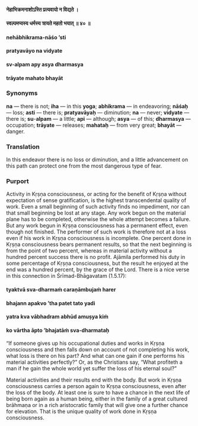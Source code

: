 #### नेहाभिक्रमनाशोऽस्ति प्रत्यवायो न विद्यते ।
#### स्वल्पमप्यस्य धर्मस्य त्रायते महतो भयात् ॥ ४० ॥

#### nehābhikrama-nāśo ’sti
#### pratyavāyo na vidyate
#### sv-alpam apy asya dharmasya
#### trāyate mahato bhayāt

### Synonyms

**na** — there is not; **iha** — in this **yoga**; **abhikrama** — in endeavoring; **nāśaḥ** — loss; **asti** — there is; **pratyavāyaḥ** — diminution; **na** — never; **vidyate** — there is; **su**-**alpam** — a little; **api** — although; **asya** — of this; **dharmasya** — occupation; **trāyate** — releases; **mahataḥ** — from very great; **bhayāt** — danger.

### Translation

In this endeavor there is no loss or diminution, and a little advancement on this path can protect one from the most dangerous type of fear.

### Purport

Activity in Kṛṣṇa consciousness, or acting for the benefit of Kṛṣṇa without expectation of sense gratification, is the highest transcendental quality of work. Even a small beginning of such activity finds no impediment, nor can that small beginning be lost at any stage. Any work begun on the material plane has to be completed, otherwise the whole attempt becomes a failure. But any work begun in Kṛṣṇa consciousness has a permanent effect, even though not finished. The performer of such work is therefore not at a loss even if his work in Kṛṣṇa consciousness is incomplete. One percent done in Kṛṣṇa consciousness bears permanent results, so that the next beginning is from the point of two percent, whereas in material activity without a hundred percent success there is no profit. Ajāmila performed his duty in some percentage of Kṛṣṇa consciousness, but the result he enjoyed at the end was a hundred percent, by the grace of the Lord. There is a nice verse in this connection in Śrīmad-Bhāgavatam (1.5.17):

#### tyaktvā sva-dharmaṁ caraṇāmbujaṁ harer
#### bhajann apakvo ’tha patet tato yadi
#### yatra kva vābhadram abhūd amuṣya kiṁ
#### ko vārtha āpto ’bhajatāṁ sva-dharmataḥ

“If someone gives up his occupational duties and works in Kṛṣṇa consciousness and then falls down on account of not completing his work, what loss is there on his part? And what can one gain if one performs his material activities perfectly?” Or, as the Christians say, “What profiteth a man if he gain the whole world yet suffer the loss of his eternal soul?”

Material activities and their results end with the body. But work in Kṛṣṇa consciousness carries a person again to Kṛṣṇa consciousness, even after the loss of the body. At least one is sure to have a chance in the next life of being born again as a human being, either in the family of a great cultured brāhmaṇa or in a rich aristocratic family that will give one a further chance for elevation. That is the unique quality of work done in Kṛṣṇa consciousness.